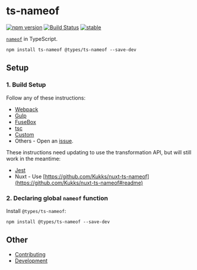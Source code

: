 ﻿ts-nameof
==========

[![npm version](https://badge.fury.io/js/ts-nameof.svg)](https://badge.fury.io/js/ts-nameof)
[![Build Status](https://travis-ci.org/dsherret/ts-nameof.svg)](https://travis-ci.org/dsherret/ts-nameof)
[![stable](http://badges.github.io/stability-badges/dist/stable.svg)](http://github.com/badges/stability-badges)

[`nameof`](https://msdn.microsoft.com/en-us/library/dn986596.aspx) in TypeScript.

```
npm install ts-nameof @types/ts-nameof --save-dev
```

## Setup

### 1. Build Setup

Follow any of these instructions:

* [Webpack](setup/webpack.md)
* [Gulp](setup/gulp.md)
* [FuseBox](setup/fusebox.md)
* [tsc](setup/tsc.md)
* [Custom](setup/custom.md)
* Others - Open an [issue](https://github.com/dsherret/ts-nameof/issues).

These instructions need updating to use the transformation API, but will still work in the meantime:

* [Jest](setup/jest.md)
* Nuxt - Use [https://github.com/Kukks/nuxt-ts-nameof](https://github.com/Kukks/nuxt-ts-nameof#readme)

### 2. Declaring global `nameof` function

Install `@types/ts-nameof`:

```
npm install @types/ts-nameof --save-dev
```

## Other

* [Contributing](../../CONTRIBUTING.md)
* [Development](../../development.md)